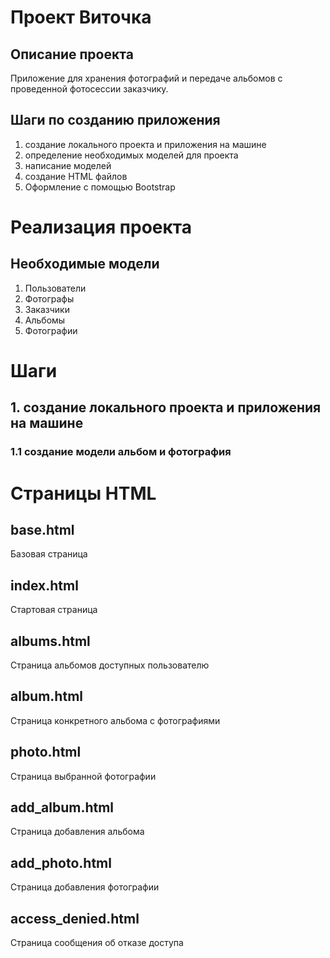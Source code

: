# Проект Виточка

## Описание проекта

Приложение для хранения фотографий и передаче альбомов с проведенной фотосессии заказчику.

## Шаги по созданию приложения

1. создание локального проекта и приложения на машине
2. определение необходимых моделей для проекта
3. написание моделей
4. создание HTML файлов
5. Оформление с помощью Bootstrap 

# Реализация проекта

## Необходимые модели

1. Пользователи
2. Фотографы
3. Заказчики
4. Альбомы
5. Фотографии

# Шаги
## 1. создание локального проекта и приложения на машине
   ### 1.1 создание модели альбом и фотография


# Страницы HTML
## base.html
Базовая страница
## index.html
Стартовая страница
## albums.html
Страница альбомов доступных пользователю
## album.html
Страница конкретного альбома с фотографиями
## photo.html
Страница выбранной фотографии
## add_album.html
Страница добавления альбома
## add_photo.html
Страница добавления фотографии
## access_denied.html
Страница сообщения об отказе доступа


